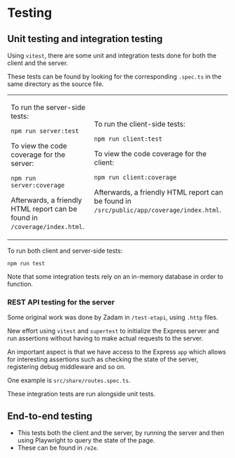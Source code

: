 # Testing
## Unit testing and integration testing

Using `vitest`, there are some unit and integration tests done for both the client and the server.

These tests can be found by looking for the corresponding `.spec.ts` in the same directory as the source file.

<table><tbody><tr><td><p>To run the server-side tests:</p><pre><code class="language-text-x-trilium-auto">npm run server:test</code></pre><p>To view the code coverage for the server:</p><pre><code class="language-text-x-trilium-auto">npm run server:coverage</code></pre><p>Afterwards, a friendly HTML report can be found in <code>/coverage/index.html</code>.</p></td><td><p>To run the client-side tests:</p><pre><code class="language-text-x-trilium-auto">npm run client:test</code></pre><p>To view the code coverage for the client:</p><pre><code class="language-text-x-trilium-auto">npm run client:coverage</code></pre><p>Afterwards, a friendly HTML report can be found in <code>/src/public/app/coverage/index.html</code>.</p></td></tr></tbody></table>

To run both client and server-side tests:

```
npm run test
```

Note that some integration tests rely on an in-memory database in order to function. 

### REST API testing for the server

Some original work was done by Zadam in `/test-etapi`, using `.http` files.

New effort using `vitest` and `supertest` to initialize the Express server and run assertions without having to make actual requests to the server.

An important aspect is that we have access to the Express `app` which allows for interesting assertions such as checking the state of the server, registering debug middleware and so on.

One example is `src/share/routes.spec.ts`.

These integration tests are run alongside unit tests.

## End-to-end testing

*   This tests both the client and the server, by running the server and then using Playwright to query the state of the page.
*   These can be found in `/e2e`.